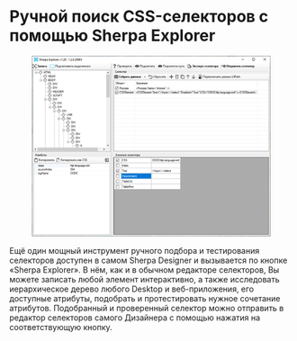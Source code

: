 # Ручной поиск CSS-селекторов с помощью Sherpa Explorer

<figure><img src="../../../../../../.gitbook/assets/Рисунок3.png" alt=""><figcaption></figcaption></figure>

Ещё один мощный инструмент ручного подбора и тестирования селекторов доступен в самом Sherpa Designer и вызывается по кнопке «Sherpa Explorer». В нём, как и в обычном редакторе селекторов, Вы можете записать любой элемент интерактивно, а также исследовать иерархическое дерево любого Desktop и веб-приложения, его доступные атрибуты, подобрать и протестировать нужное сочетание атрибутов. Подобранный и проверенный селектор можно отправить в редактор селекторов самого Дизайнера с помощью нажатия на соответствующую кнопку.
